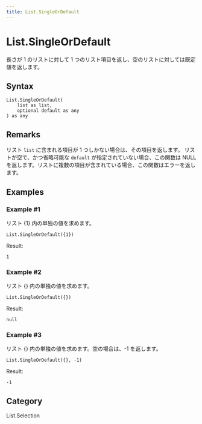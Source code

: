 ```yaml
---
title: List.SingleOrDefault
---
```


# List.SingleOrDefault


長さが 1 のリストに対して 1 つのリスト項目を返し、空のリストに対しては既定値を返します。


## Syntax

```powerquery
List.SingleOrDefault(
    list as list,
    optional default as any
) as any
```


## Remarks

リスト <code>list</code> に含まれる項目が 1 つしかない場合は、その項目を返します。    リストが空で、かつ省略可能な <code>default</code> が指定されていない場合、この関数は NULL を返します。リストに複数の項目が含まれている場合、この関数はエラーを返します。


## Examples

### Example #1 
リスト \{1} 内の単独の値を求めます。
```powerquery
List.SingleOrDefault({1})
```

Result: 
```powerquery
1
```


### Example #2 
リスト \{} 内の単独の値を求めます。
```powerquery
List.SingleOrDefault({})
```

Result: 
```powerquery
null
```


### Example #3 
リスト \{} 内の単独の値を求めます。空の場合は、-1 を返します。
```powerquery
List.SingleOrDefault({}, -1)
```

Result: 
```powerquery
-1
```




## Category
List.Selection

